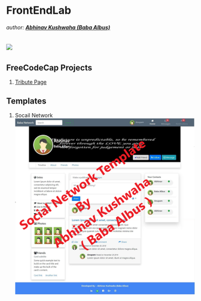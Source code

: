# FrontEndLab
###### author: [**Abhinav Kushwaha (Baba Albus)**](http://babaalbus.com/ "http://babaalbus.com/")
![](https://media.licdn.com/dms/image/C5103AQEuWnPed5Pebg/profile-displayphoto-shrink_200_200/0?e=1547683200&v=beta&t=kee-BP4ZNdAQCQiRm76scGI52bC5ib-2etMogMPr5zE)
---
## FreeCodeCap Projects
1. [Tribute Page](https://github.com/Abhi9935/FrontEndLab/commit/6519f05a16123bf27eb45040acfc6b2765da892b)
## Templates
1. Socail Network
![](https://github.com/Abhi9935/FrontEndLab/blob/master/Social%20Network/babasnw1.png)
